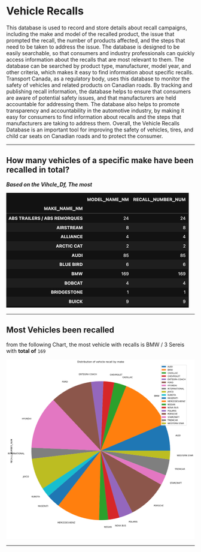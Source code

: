 # Vehicle Recalls


This database is used to record and store details about recall campaigns, including the make and model of the recalled product, the issue that prompted the recall, the number of products affected, and the steps that need to be taken to address the issue. The database is designed to be easily searchable, so that consumers and industry professionals can quickly access information about the recalls that are most relevant to them. The database can be searched by product type, manufacturer, model year, and other criteria, which makes it easy to find information about specific recalls.
Transport Canada, as a regulatory body, uses this database to monitor the safety of vehicles and related products on Canadian roads. By tracking and publishing recall information, the database helps to ensure that consumers are aware of potential safety issues, and that manufacturers are held accountable for addressing them. The database also helps to promote transparency and accountability in the automotive industry, by making it easy for consumers to find information about recalls and the steps that manufacturers are taking to address them. Overall, the Vehicle Recalls Database is an important tool for improving the safety of vehicles, tires, and child car seats on Canadian roads and to protect the consumer.


---

## How many vehicles of a specific make have been recalled in total? 

***Based on the Vihcle_Df, The most***

![](Images/Screen%20Shot%202023-01-19%20at%209.00.36%20PM.png)

----


## Most Vehicles been recalled
from the following Chart, the most vehicle with recalls is BMW / 3 Sereis 
with **total of** `169`

![](Images/Disribution%20of%20vehicle%20.png)



----




